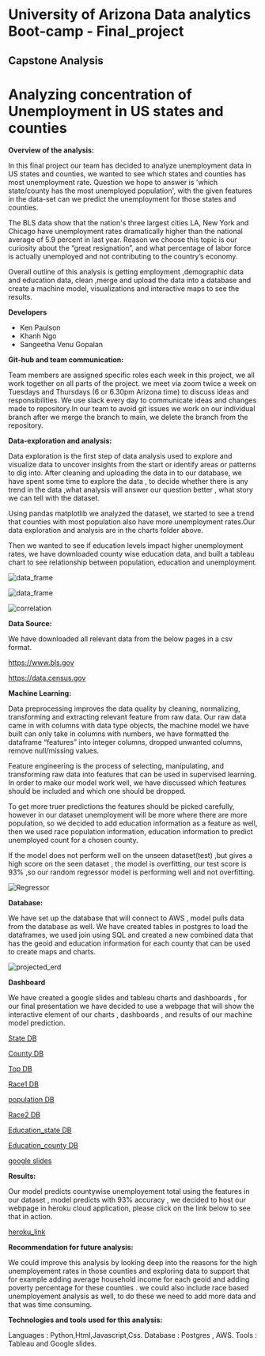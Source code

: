 # University of Arizona Data analytics Boot-camp - Final_project
## Capstone Analysis

# Analyzing concentration of Unemployment in US states and counties

**Overview of the analysis:**

In this final project our team has decided to analyze unemployment data in US states and counties, we wanted to see which states and counties has most unemployment rate. Question we hope to answer is 'which state/county has the most unemployed population', with the given features in the data-set can we predict the unemployment for those states and counties.

The BLS data show that the nation's three largest cities LA, New York and Chicago have unemployment rates dramatically higher than the national average of 5.9 percent in last year. Reason we choose this topic is our curiosity about the “great resignation”, and what percentage of labor force is actually unemployed and not contributing to the country’s economy.

Overall outline of this analysis is getting employment ,demographic data and education data, clean ,merge and upload the data into a database and create a machine model, visualizations and interactive maps to see the results.

**Developers**

- Ken Paulson
- Khanh Ngo
- Sangeetha Venu Gopalan

**Git-hub and team communication:**

Team members are assigned specific roles each week in this project, we all work together on all parts of the project. we meet via zoom twice a week on Tuesdays and Thursdays (6 or 6.30pm Arizona time) to discuss ideas and responsibilities. We use slack every day to communicate ideas and changes made to repository.In our team to avoid git issues we work on our individual branch after we merge the branch to main, we delete the branch from the repository.

**Data-exploration and analysis:** 

Data exploration is the first step of data analysis used to explore and visualize data to uncover insights from the start or identify areas or patterns to dig into. After cleaning and uploading the data in to our database, we have spent some time to explore the data , to decide whether there is any trend in the data ,what analysis will answer our question better , what story we can tell with the dataset. 

Using pandas matplotlib we analyzed the dataset, we started to see a trend that counties with most population also have more unemployment rates.Our data exploration and analysis are in the charts folder above.

Then we wanted to see if education levels impact higher unemployment rates, we have downloaded county wise education data, and built a tableau chart to see relationship between population, education and unemployment.    

![data_frame](images/final_data.PNG)

![data_frame](images/final_data2.PNG)

![correlation](images/corr.PNG)

**Data Source:**

We have downloaded all relevant data from the below pages in a csv format.

https://www.bls.gov

https://data.census.gov

**Machine Learning:** 

Data preprocessing improves the data quality by cleaning, normalizing, transforming and extracting relevant feature from raw data. Our raw data came in with columns with data type objects, the machine model we have built can only take in columns with numbers, we have formatted the dataframe “features” into integer columns, dropped unwanted columns, remove null/missing values.

Feature engineering is the process of selecting, manipulating, and transforming raw data into features that can be used in supervised learning. In order to make our model work well, we have discussed which features should be included and which one should be dropped.

To get more truer predictions the features should be picked carefully, however in our dataset unemployment will be more where there are more population, so we decided to add education information as a feature as well, then we used race population information, education information to predict unemployed count for a chosen county.

If the model does not perform well on the unseen dataset(test) ,but gives a high score on the seen dataset , the model is overfitting, our test score is 93% ,so our random regressor model is performing well and not overfitting.


![Regressor](images/ml_r2.PNG)


**Database:** 

We have set up the database that will connect to AWS , model pulls data from the database as well. We have created tables in postgres to load the dataframes, we used join using SQL and created a new combined data that has the geoid and education information for each county that can be used to create maps and charts. 

![projected_erd](images/project_ERD_DB.PNG)


**Dashboard** 

We have created a google slides and tableau charts and dashboards , for our final presentation we have decided to use a webpage that will show the interactive element of our charts , dashboards , and results of our machine model prediction.

[State DB ](https://public.tableau.com/app/profile/sangeetha.venu.gopalan/viz/Final_project_stateoverview_db/State_overview_db?publish=yes)

[County DB ](https://public.tableau.com/app/profile/sangeetha.venu.gopalan/viz/Final_project_county_db/county_overview_db?publish=yes)

[Top DB ](https://public.tableau.com/app/profile/sangeetha.venu.gopalan/viz/Final_project_top_unemp_db/state_county_top_unemployed_db?publish=yes)

[Race1 DB ](https://public.tableau.com/app/profile/sangeetha.venu.gopalan/viz/Final_project_Race_map/race_pop?publish=yes)

[population DB ](https://public.tableau.com/app/profile/kenneth.paulson/viz/Demograpic_County/Dashboard1)

[Race2 DB ](https://public.tableau.com/app/profile/kenneth.paulson/viz/PercentagePopulationbyDemographic/Dashboard2)

[Education_state DB ](https://public.tableau.com/app/profile/sangeetha.venu.gopalan/viz/Final_project_edu_state/education_unemp?publish=yes)

[Education_county DB](https://public.tableau.com/app/profile/sangeetha.venu.gopalan/viz/Final_project_edu_county/education_state_county?publish=yes)

[google slides](https://docs.google.com/presentation/d/1vhAENddHRfgTb4mEkrhFVYieG4LQkvR6Cyb3pK8beMo/edit#slide=id.p)


**Results:**

Our model predicts countywise unemployement total using the features in our dataset , model predicts with 93% accuracy , we decided to host our webpage in heroku cloud application, please click on the link below to see that in action.

[heroku_link](https://uofa-project.herokuapp.com)


**Recommendation for future analysis:**

We could improve this analysis by looking deep into the reasons for the high unemployement rates in those counties and exploring data to support that for example adding average household income for each geoid and adding poverty percentage for these counties . we could also include race based unemployement analysis as well, to do these we need to add more data and that was time consuming.

**Technologies and tools used for this analysis:**

Languages : Python,Html,Javascript,Css.
Database : Postgres , AWS.
Tools : Tableau and Google slides.
